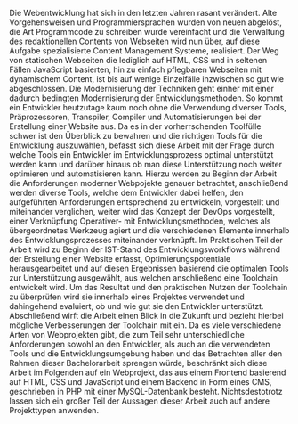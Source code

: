 Die Webentwicklung hat sich in den letzten Jahren rasant verändert. Alte Vorgehensweisen und Programmiersprachen wurden von neuen abgelöst, die Art Programmcode zu schreiben wurde vereinfacht und die Verwaltung des redaktionellen Contents von Webseiten wird nun über, auf diese Aufgabe spezialisierte Content Management Systeme, realisiert. Der Weg von statischen Webseiten die lediglich auf HTML, CSS und in seltenen Fällen JavaScript basierten, hin zu einfach pflegbaren Webseiten mit dynamischem Content, ist bis auf wenige Einzelfälle inzwischen so gut wie abgeschlossen. 
Die Modernisierung der Techniken geht einher mit einer dadurch bedingten Modernisierung der Entwicklungsmethoden. So kommt ein Entwickler heutzutage kaum noch ohne die Verwendung diverser Tools, Präprozessoren, Transpiler, Compiler und Automatisierungen bei der Erstellung einer Website aus. 
Da es in der vorherrschenden Toolfülle schwer ist den Überblick zu bewahren und die richtigen Tools für die Entwicklung auszuwählen, befasst sich diese Arbeit mit der Frage durch welche Tools ein Entwickler im Entwicklungsprozess optimal unterstützt werden kann und darüber hinaus ob man diese Unterstützung noch weiter optimieren und automatisieren kann.
Hierzu werden zu Beginn der Arbeit die Anforderungen moderner Webpojekte genauer betrachtet, anschließend werden diverse Tools, welche dem Entwickler dabei helfen, den aufgeführten Anforderungen entsprechend zu entwickeln, vorgestellt und miteinander verglichen, weiter wird das Konzept der DevOps vorgestellt, einer Verknüpfung Operativer- mit Entwicklungsmethoden, welches als übergeordnetes Werkzeug agiert und die verschiedenen Elemente innerhalb des Entwicklungsprozesses miteinander verknüpft. 
Im Praktischen Teil der Arbeit wird zu Beginn der IST-Stand des Entwicklungsworkflows während der Erstellung einer Website erfasst, Optimierungspotentiale herausgearbeitet und auf diesen Ergebnissen basierend die optimalen Tools zur Unterstützung ausgewählt, aus welchen anschließend eine Toolchain entwickelt wird.
Um das Resultat und den praktischen Nutzen der Toolchain zu überprüfen wird sie innerhalb eines Projektes verwendet und dahingehend evaluiert, ob und wie gut sie den Entwickler unterstützt. 
Abschließend wirft die Arbeit einen Blick in die Zukunft und bezieht hierbei mögliche Verbesserungen der Toolchain mit ein.
Da es viele verschiedene Arten von Webprojekten gibt, die zum Teil sehr unterschiedliche Anforderungen sowohl an den Entwickler, als auch an die verwendeten Tools und die Entwicklungsumgebung haben und das Betrachten aller den Rahmen dieser Bachelorarbeit sprengen würde, beschränkt sich diese Arbeit im Folgenden auf ein Webprojekt, das aus einem Frontend basierend auf HTML, CSS und JavaScript und einem Backend in Form eines CMS, geschrieben in PHP mit einer MySQL-Datenbank besteht. Nichtsdestotrotz lassen sich ein großer Teil der Aussagen dieser Arbeit auch auf andere Projekttypen anwenden. 
